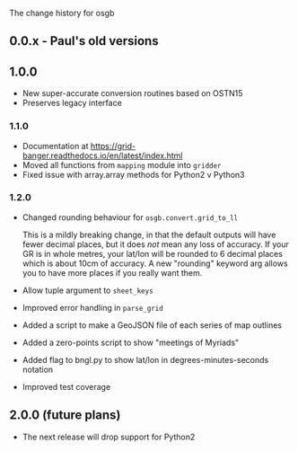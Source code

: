 The change history for osgb

## 0.0.x - Paul's old versions

## 1.0.0

- New super-accurate conversion routines based on OSTN15
- Preserves legacy interface

### 1.1.0

- Documentation at https://grid-banger.readthedocs.io/en/latest/index.html
- Moved all functions from `mapping` module into `gridder`
- Fixed issue with array.array methods for Python2 v Python3

### 1.2.0

- Changed rounding behaviour for ``osgb.convert.grid_to_ll``

    This is a mildly breaking change, in that the default outputs will have fewer
    decimal places, but it does *not* mean any loss of accuracy.  If your GR is in
    whole metres, your lat/lon will be rounded to 6 decimal places which is about 10cm
    of accuracy.  A new "rounding" keyword arg allows you to have more places if you
    really want them.

- Allow tuple argument to ``sheet_keys``
- Improved error handling in ``parse_grid``
- Added a script to make a GeoJSON file of each series of map outlines
- Added a zero-points script to show "meetings of Myriads"
- Added flag to bngl.py to show lat/lon in degrees-minutes-seconds notation
- Improved test coverage

## 2.0.0 (future plans)

- The next release will drop support for Python2
